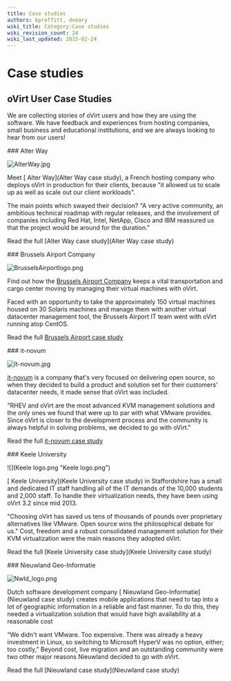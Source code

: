 ```yaml
---
title: Case studies
authors: bproffitt, dneary
wiki_title: Category:Case studies
wiki_revision_count: 24
wiki_last_updated: 2015-02-24
---
```


# Case studies

## oVirt User Case Studies

We are collecting stories of oVirt users and how they are using the software. We have feedback and experiences from hosting companies, small business and educational institutions, and we are always looking to hear from our users!

<div class="row">
<div class="span6 pad-left pad-right-small">
### Alter Way

![](AlterWay.jpg "AlterWay.jpg")

Meet [ Alter Way](Alter Way case study), a French hosting company who deploys oVirt in production for their clients, because "it allowed us to scale up as well as scale out our client workloads".

The main points which swayed their decision? "A very active community, an ambitious technical roadmap with regular releases, and the involvement of companies including Red Hat, Intel, NetApp, Cisco and IBM reassured us that the project would be around for the duration."

Read the full [Alter Way case study](Alter Way case study)

</div>
<div class="span6 pad-left pad-right-small">
### Brussels Airport Company

![](BrusselsAirportlogo.png "BrusselsAirportlogo.png")

Find out how the [ Brussels Airport Company](Brussels_Airport_Case_Study) keeps a vital transportation and cargo center moving by managing their virtual machines with oVirt.

Faced with an opportunity to take the approximately 150 virtual machines housed on 30 Solaris machines and manage them with another virtual datacenter management tool, the Brussels Airport IT team went with oVirt running atop CentOS.

Read the full [ Brussels Airport case study](Brussels_Airport_Case_Study)

</div>
<div class="span6 pad-left pad-right-small">
### it-novum

![](It-novum.jpg‎ "It-novum.jpg‎")

[it-novum](IT_Novum_case_study) is a company that's very focused on delivering open source, so when they decided to build a product and solution set for their customers' datacenter needs, it made sense that oVirt was included.

"RHEV and oVirt are the most advanced KVM management solutions and the only ones we found that were up to par with what VMware provides. Since oVirt is closer to the development process and the community is always helpful in solving problems, we decided to go with oVirt."

Read the full [ it-novum case study](IT_Novum_case_study)

</div>
<div class="span6 pad-left pad-right-small">
### Keele University

![](Keele logo.png "Keele logo.png")

[ Keele University](Keele University case study) in Staffordshire has a small and dedicated IT staff handling all of the IT demands of the 10,000 students and 2,000 staff. To handle their virtualization needs, they have been using oVirt 3.2 since mid 2013.

"Choosing oVirt has saved us tens of thousands of pounds over proprietary alternatives like VMware. Open source wins the philosophical debate for us." Cost, freedom and a robust consolidated management solution for their KVM virtualization were the main reasons they adopted oVirt.

Read the full [Keele University case study](Keele University case study)

</div>
<div class="span6 pad-left pad-right-small">
### Nieuwland Geo-Informatie

![](Nwld_logo.png "Nwld_logo.png")

Dutch software development company [ Nieuwland Geo-Informatie](Nieuwland case study) creates mobile applications that need to tap into a lot of geographic information in a reliable and fast manner. To do this, they needed a virtualization solution that would have high availability at a reasonable cost

“We didn't want VMware. Too expensive. There was already a heavy investment in Linux, so switching to Microsoft HyperV was no option, either; too costly,” Beyond cost, live migration and an outstanding community were two other major reasons Nieuwland decided to go with oVirt.

Read the full [Nieuwland case study](Nieuwland case study)

</div>
</div>
